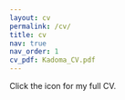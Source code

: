```yaml
---
layout: cv
permalink: /cv/
title: cv
nav: true
nav_order: 1
cv_pdf: Kadoma_CV.pdf
---
```

Click the icon for my full CV. 
